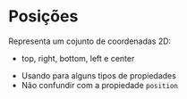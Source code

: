 # Posições

<position>

Representa um cojunto de coordenadas 2D:
- top, right, bottom, left e center

* Usando para alguns tipos de propiedades
* Não confundir com a propiedade `position`